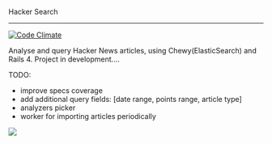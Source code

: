 Hacker Search
_____________

[![Code Climate](https://codeclimate.com/github/mokrzu/hacker_search.png)](https://codeclimate.com/github/mokrzu/hacker_search)

Analyse and query Hacker News articles, using Chewy(ElasticSearch) and Rails 4.
Project in development....

TODO:
* improve specs coverage
* add additional query fields: [date range, points range, article type]
* analyzers picker
* worker for importing articles periodically

![](https://dl.dropboxusercontent.com/u/7767829/hacker_search.png)